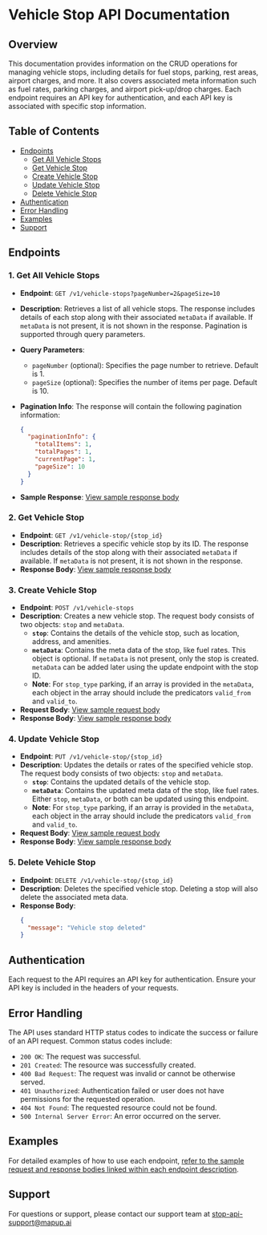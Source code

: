 # Vehicle Stop API Documentation

## Overview

This documentation provides information on the CRUD operations for managing vehicle stops, including details for fuel stops, parking, rest areas, airport charges, and more. It also covers associated meta information such as fuel rates, parking charges, and airport pick-up/drop charges. Each endpoint requires an API key for authentication, and each API key is associated with specific stop information.

## Table of Contents

- [Endpoints](#endpoints)
  - [Get All Vehicle Stops](#1-get-all-vehicle-stops)
  - [Get Vehicle Stop](#2-get-vehicle-stop)
  - [Create Vehicle Stop](#3-create-vehicle-stop)
  - [Update Vehicle Stop](#4-update-vehicle-stop)
  - [Delete Vehicle Stop](#5-delete-vehicle-stop)
- [Authentication](#authentication)
- [Error Handling](#error-handling)
- [Examples](#examples)
- [Support](#support)

## Endpoints

### 1. Get All Vehicle Stops

- **Endpoint**: `GET /v1/vehicle-stops?pageNumber=2&pageSize=10`
- **Description**: Retrieves a list of all vehicle stops. The response includes details of each stop along with their associated `metaData` if available. If `metaData` is not present, it is not shown in the response. Pagination is supported through query parameters.
- **Query Parameters**:
  - `pageNumber` (optional): Specifies the page number to retrieve. Default is 1.
  - `pageSize` (optional): Specifies the number of items per page. Default is 10.
- **Pagination Info**:
  The response will contain the following pagination information:
  ```json
  {
    "paginationInfo": {
      "totalItems": 1,
      "totalPages": 1,
      "currentPage": 1,
      "pageSize": 10
    }
  }
  ```

- **Sample Response**: [View sample response body](./api-request-samples/get-vehicle-stops)

### 2. Get Vehicle Stop

- **Endpoint**: `GET /v1/vehicle-stop/{stop_id}`
- **Description**: Retrieves a specific vehicle stop by its ID. The response includes details of the stop along with their associated `metaData` if available. If `metaData` is not present, it is not shown in the response.
- **Response Body**: [View sample response body](./api-request-samples/get-vehicle-stop)

### 3. Create Vehicle Stop

- **Endpoint**: `POST /v1/vehicle-stops`
- **Description**: Creates a new vehicle stop. The request body consists of two objects: `stop` and `metaData`.
  - **`stop`**: Contains the details of the vehicle stop, such as location, address, and amenities.
  - **`metaData`**: Contains the meta data of the stop, like fuel rates. This object is optional. If `metaData` is not present, only the stop is created. `metaData` can be added later using the update endpoint with the stop ID.
  - **Note**: For `stop_type` parking, if an array is provided in the `metaData`, each object in the array should include the predicators `valid_from` and `valid_to`.
- **Request Body**: [View sample request body](./api-request-samples/create-vehicle-stops)
- **Response Body**: [View sample response body](./api-request-samples/create-vehicle-stops)

### 4. Update Vehicle Stop

- **Endpoint**: `PUT /v1/vehicle-stop/{stop_id}`
- **Description**: Updates the details or rates of the specified vehicle stop. The request body consists of two objects: `stop` and `metaData`.
  - **`stop`**: Contains the updated details of the vehicle stop.
  - **`metaData`**: Contains the updated meta data of the stop, like fuel rates. Either `stop`, `metaData`, or both can be updated using this endpoint.
  - **Note**: For `stop_type` parking, if an array is provided in the `metaData`, each object in the array should include the predicators `valid_from` and `valid_to`.
- **Request Body**: [View sample request body](./api-request-samples/update-vehicle-stop)
- **Response Body**: [View sample response body](./api-request-samples/update-vehicle-stop)

### 5. Delete Vehicle Stop

- **Endpoint**: `DELETE /v1/vehicle-stop/{stop_id}`
- **Description**: Deletes the specified vehicle stop. Deleting a stop will also delete the associated meta data.
- **Response Body**:
  ```json
  {
    "message": "Vehicle stop deleted"
  }
  ```

## Authentication

Each request to the API requires an API key for authentication. Ensure your API key is included in the headers of your requests.

## Error Handling

The API uses standard HTTP status codes to indicate the success or failure of an API request. Common status codes include:

- `200 OK`: The request was successful.
- `201 Created`: The resource was successfully created.
- `400 Bad Request`: The request was invalid or cannot be otherwise served.
- `401 Unauthorized`: Authentication failed or user does not have permissions for the requested operation.
- `404 Not Found`: The requested resource could not be found.
- `500 Internal Server Error`: An error occurred on the server.

## Examples

For detailed examples of how to use each endpoint, [refer to the sample request and response bodies linked within each endpoint description](./api-request-samples).

## Support

For questions or support, please contact our support team at stop-api-support@mapup.ai

